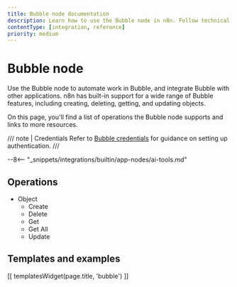```yaml
---
title: Bubble node documentation
description: Learn how to use the Bubble node in n8n. Follow technical documentation to integrate Bubble node into your workflows.
contentType: [integration, reference]
priority: medium
---
```


# Bubble node

Use the Bubble node to automate work in Bubble, and integrate Bubble with other applications. n8n has built-in support for a wide range of Bubble features, including creating, deleting, getting, and updating objects.

On this page, you'll find a list of operations the Bubble node supports and links to more resources.

/// note | Credentials
Refer to [Bubble credentials](/integrations/builtin/credentials/bubble.md) for guidance on setting up authentication. 
///

--8<-- "_snippets/integrations/builtin/app-nodes/ai-tools.md"

## Operations

* Object
    * Create
    * Delete
    * Get
    * Get All
    * Update

## Templates and examples

<!-- see https://www.notion.so/n8n/Pull-in-templates-for-the-integrations-pages-37c716837b804d30a33b47475f6e3780 -->
[[ templatesWidget(page.title, 'bubble') ]]


